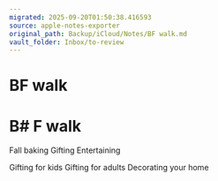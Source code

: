 ```yaml
---
migrated: 2025-09-20T01:50:38.416593
source: apple-notes-exporter
original_path: Backup/iCloud/Notes/BF walk.md
vault_folder: Inbox/to-review
---
```

# BF walk

# B# F walk

Fall baking
Gifting
Entertaining 

Gifting for kids
Gifting for adults
Decorating your home 
